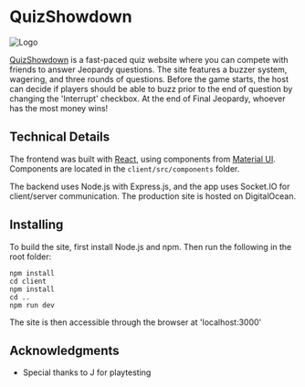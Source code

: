 # QuizShowdown

![Logo](https://user-images.githubusercontent.com/51413275/108643386-6c7d9880-7478-11eb-9db9-95f405091aab.png)

[QuizShowdown](http://quizshowdown.com) is a fast-paced quiz website where you can compete with friends to
answer Jeopardy questions. The site features a buzzer system, wagering, and three rounds of questions.
Before the game starts, the host can decide if players should be able to buzz prior to the end of question
by changing the 'Interrupt' checkbox. At the end of Final Jeopardy, whoever has the most money wins!

## Technical Details

The frontend was built with [React](https://reactjs.org/), using components from
[Material UI](https://material-ui.com/). Components are located in the `client/src/components` folder.

The backend uses Node.js with Express.js, and the app uses Socket.IO for client/server communication.
The production site is hosted on DigitalOcean.

## Installing

To build the site, first install Node.js and npm. Then run the following in the root folder:

```
npm install
cd client
npm install
cd ..
npm run dev

```
The site is then accessible through the browser at 'localhost:3000'

## Acknowledgments

* Special thanks to J for playtesting
